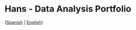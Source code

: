 # Hans - Data Analysis Portfolio
([Spanish](https://github.com/HansAiTech/Data_Analysis_Portfolio/blob/main/Proyectos.md) | [English](https://github.com/HansAiTech/Data_Analysis_Portfolio/blob/main/Proyectos.md))
 
   
      
 
   
 
   
  
    
  
    
 
